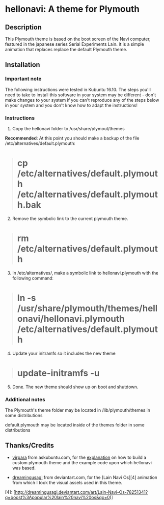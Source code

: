 hellonavi: A theme for Plymouth
===============================

Description
-----------

This Plymouth theme is based on the boot screen of the Navi computer, featured
in the japanese series Serial Experiments Lain. It is a simple animation that
replaces replace the default Plymouth theme.

Installation
------------

### Important note

The following instructions were tested in Kubuntu 16.10. The steps you'll need
to take to install this software in your system may be different - don't make
changes to your system if you can't reproduce any of the steps below in your
system and you don't know how to adapt the instructions!

### Instructions

1. Copy the hellonavi folder to /usr/share/plymout/themes

**Recommended**: At this point you should make a backup of the file
/etc/alternatives/default.plymouth:

> # cp /etc/alternatives/default.plymouth /etc/alternatives/default.plymouth.bak

2. Remove the symbolic link to the current plymouth theme.

> # rm /etc/alternatives/default.plymouth

3. In /etc/alternatives/, make a symbolic link to hellonavi.plymouth with the
following command:

> # ln -s /usr/share/plymouth/themes/hellonavi/hellonavi.plymouth /etc/alternatives/default.plymouth

4. Update your initramfs so it includes the new theme

> # update-initramfs -u

5. Done. The new theme should show up on boot and shutdown.

### Additional notes

The Plymouth's theme folder may be located in
/lib/plymouth/themes in some distributions

default.plymouth may be located inside of the
themes folder in some distributions


Thanks/Credits
--------------

* [virpara][1] from askubuntu.com, for the [explanation][2] on how to build a
custom plymouth theme and the example code upon which hellonavi was based.

* [dreamingusagi][3] from deviantart.com, for the [Lain Navi Os][4] animation
from which I took the visual assets used in this theme.

[1]: [http://askubuntu.com/users/40166/virpara]
[2]: [http://askubuntu.com/questions/143330/how-can-i-customize-the-ubuntu-boot-up-logo/147769#147769]
[3]: [http://dreamingusagi.deviantart.com/]
[4]: [http://dreamingusagi.deviantart.com/art/Lain-Navi-Os-78251341?q=boost%3Apopular%20lain%20navi%20os&qo=0)]
